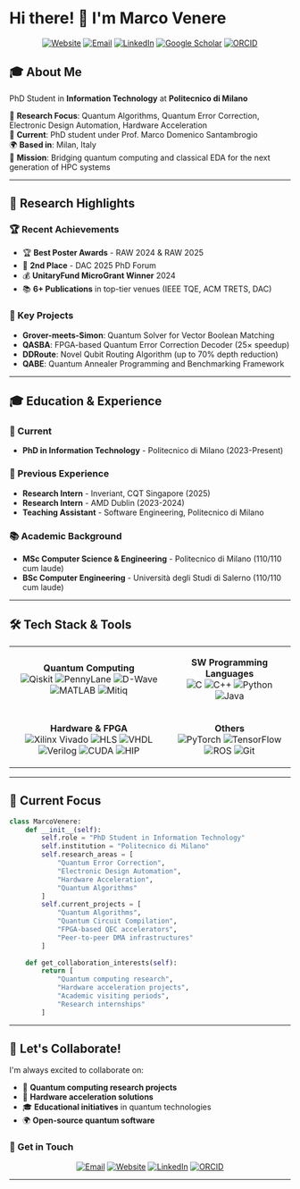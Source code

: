 # Hi there! 👋 I'm Marco Venere

<div align="center">
  
[![Website](https://img.shields.io/badge/Website-mar--ven.github.io-blue)](https://mar-ven.github.io)
[![Email](https://img.shields.io/badge/Email-marco.venere@polimi.it-red)](mailto:marco.venere@polimi.it)
[![LinkedIn](https://img.shields.io/badge/LinkedIn-Connect-0077B5)](https://linkedin.com/in/marcovenere)
[![Google Scholar](https://img.shields.io/badge/Google_Scholar-Publications-4285f4)](https://scholar.google.com/citations?user=Esz4A0YAAAAJ)
[![ORCID](https://img.shields.io/badge/ORCID-A6CE39?logo=orcid&logoColor=white)](https://orcid.org/0009-0002-8991-1443)

</div>

## 🎓 About Me

PhD Student in **Information Technology** at **Politecnico di Milano** 

🔬 **Research Focus**: Quantum Algorithms, Quantum Error Correction, Electronic Design Automation, Hardware Acceleration  
🏢 **Current**: PhD student under Prof. Marco Domenico Santambrogio  
🌍 **Based in**: Milan, Italy  
🎯 **Mission**: Bridging quantum computing and classical EDA for the next generation of HPC systems

---

## 🚀 Research Highlights

### 🏆 Recent Achievements
- 🏆 **Best Poster Awards** - RAW 2024 & RAW 2025
- 🥈 **2nd Place** - DAC 2025 PhD Forum
- 💰 **UnitaryFund MicroGrant Winner** 2024
- 📚 **6+ Publications** in top-tier venues (IEEE TQE, ACM TRETS, DAC)

### 🔬 Key Projects
- **Grover-meets-Simon**: Quantum Solver for Vector Boolean Matching
- **QASBA**: FPGA-based Quantum Error Correction Decoder (25× speedup)
- **DDRoute**: Novel Qubit Routing Algorithm (up to 70% depth reduction)
- **QABE**: Quantum Annealer Programming and Benchmarking Framework

---
## 🎓 Education & Experience

### 🎯 Current
- **PhD in Information Technology** - Politecnico di Milano (2023-Present)

### 🏢 Previous Experience
- **Research Intern** - Inveriant, CQT Singapore (2025)
- **Research Intern** - AMD Dublin (2023-2024)
- **Teaching Assistant** - Software Engineering, Politecnico di Milano

### 📚 Academic Background
- **MSc Computer Science & Engineering** - Politecnico di Milano (110/110 cum laude)
- **BSc Computer Engineering** - Università degli Studi di Salerno (110/110 cum laude)

---
## 🛠️ Tech Stack & Tools

<div align="center">

<table>
<tr>
<td align="center">

**Quantum Computing**  
![Qiskit](https://img.shields.io/badge/Qiskit-6929C4?style=flat&logo=qiskit&logoColor=white)
![PennyLane](https://img.shields.io/badge/PennyLane-FF6B35?style=flat&logo=data:image/svg+xml;base64,PHN2ZyB3aWR0aD0iMjQiIGhlaWdodD0iMjQiIHZpZXdCb3g9IjAgMCAyNCAyNCIgZmlsbD0ibm9uZSIgeG1sbnM9Imh0dHA6Ly93d3cudzMub3JnLzIwMDAvc3ZnIj4KPGNpcmNsZSBjeD0iMTIiIGN5PSIxMiIgcj0iMTAiIHN0cm9rZT0id2hpdGUiIHN0cm9rZS13aWR0aD0iMiIvPgo8L3N2Zz4K&logoColor=white)
![D-Wave](https://img.shields.io/badge/D--Wave-000000?style=flat)
![MATLAB](https://img.shields.io/badge/MATLAB-0076A8?style=flat&logo=mathworks&logoColor=white)
![Mitiq](https://img.shields.io/badge/Mitiq-FF6B6B?style=flat)

</td>
<td align="center">

**SW Programming Languages**  
![C](https://img.shields.io/badge/C-00599C?style=flat&logo=c&logoColor=white)
![C++](https://img.shields.io/badge/C++-00599C?style=flat&logo=cplusplus&logoColor=white)
![Python](https://img.shields.io/badge/Python-3776AB?style=flat&logo=python&logoColor=white)
![Java](https://img.shields.io/badge/Java-ED8B00?style=flat&logo=openjdk&logoColor=white)


</td>
</tr>
<tr>
<td align="center">

**Hardware & FPGA**  
![Xilinx Vivado](https://img.shields.io/badge/Vivado-E31F23?style=flat)
![HLS](https://img.shields.io/badge/HLS-1E88E5?style=flat)
![VHDL](https://img.shields.io/badge/VHDL-543978?style=flat)
![Verilog](https://img.shields.io/badge/Verilog-4CAF50?style=flat)
![CUDA](https://img.shields.io/badge/CUDA-76B900?style=flat&logo=nvidia&logoColor=white)
![HIP](https://img.shields.io/badge/HIP-ED1C24?style=flat&logo=amd&logoColor=white)
</td>
<td align="center">

**Others**  
![PyTorch](https://img.shields.io/badge/PyTorch-EE4C2C?style=flat&logo=pytorch&logoColor=white)
![TensorFlow](https://img.shields.io/badge/TensorFlow-FF6F00?style=flat&logo=tensorflow&logoColor=white)
![ROS](https://img.shields.io/badge/ROS-22314E?style=flat&logo=ros&logoColor=white)
![Git](https://img.shields.io/badge/Git-F05032?style=flat&logo=git&logoColor=white)

</td>
</tr>
</table>

</div>

---

## 🎯 Current Focus

```python
class MarcoVenere:
    def __init__(self):
        self.role = "PhD Student in Information Technology"
        self.institution = "Politecnico di Milano"
        self.research_areas = [
            "Quantum Error Correction",
            "Electronic Design Automation", 
            "Hardware Acceleration",
            "Quantum Algorithms"
        ]
        self.current_projects = [
            "Quantum Algorithms",
            "Quantum Circuit Compilation",
            "FPGA-based QEC accelerators",
            "Peer-to-peer DMA infrastructures"
        ]
    
    def get_collaboration_interests(self):
        return [
            "Quantum computing research",
            "Hardware acceleration projects", 
            "Academic visiting periods",
            "Research internships"
        ]
```

---

## 🤝 Let's Collaborate!

I'm always excited to collaborate on:

- 🔬 **Quantum computing research projects**
- 🔧 **Hardware acceleration solutions** 
- 🎓 **Educational initiatives** in quantum technologies
- 🌍 **Open-source quantum software**

### 💬 Get in Touch

<div align="center">

[![Email](https://img.shields.io/badge/Email-marco.venere@polimi.it-D14836?logo=gmail&logoColor=white)](mailto:marco.venere@polimi.it)
[![Website](https://img.shields.io/badge/Website-mar--ven.github.io-4285F4?logo=google-chrome&logoColor=white)](https://mar-ven.github.io)
[![LinkedIn](https://img.shields.io/badge/LinkedIn-Connect-0077B5?logo=linkedin&logoColor=white)](https://linkedin.com/in/marcovenere)
[![ORCID](https://img.shields.io/badge/ORCID-A6CE39?logo=orcid&logoColor=white)](https://orcid.org/0009-0002-8991-1443)

</div>

---

<div align="center">

</div>

